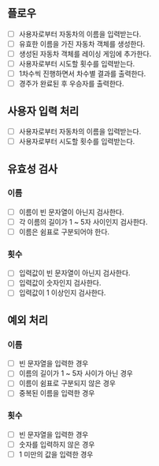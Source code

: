## 플로우
- [ ] 사용자로부터 자동차의 이름을 입력받는다.
- [ ] 유효한 이름을 가진 자동차 객체를 생성한다.
- [ ] 생성된 자동차 객체를 레이싱 게임에 추가한다.
- [ ] 사용자로부터 시도할 횟수를 입력받는다.
- [ ] 1차수씩 진행하면서 차수별 결과를 출력한다.
- [ ] 경주가 완료된 후 우승자를 출력한다.

## 사용자 입력 처리
- [ ] 사용자로부터 자동차의 이름을 입력받는다.
- [ ] 사용자로부터 시도할 횟수를 입력받는다.

## 유효성 검사
### 이름
- [ ] 이름이 빈 문자열이 아닌지 검사한다.
- [ ] 각 이름의 길이가 1 ~ 5자 사이인지 검사한다.
- [ ] 이름은 쉼표로 구분되어야 한다.
### 횟수
- [ ] 입력값이 빈 문자열이 아닌지 검사한다.
- [ ] 입력값이 숫자인지 검사한다.
- [ ] 입력값이 1 이상인지 검사한다.

## 예외 처리
### 이름
- [ ] 빈 문자열을 입력한 경우
- [ ] 이름의 길이가 1 ~ 5자 사이가 아닌 경우
- [ ] 이름이 쉼표로 구분되지 않은 경우
- [ ] 중복된 이름을 입력한 경우
### 횟수
- [ ] 빈 문자열을 입력한 경우
- [ ] 숫자를 입력하지 않은 경우
- [ ] 1 미만의 값을 입력한 경우